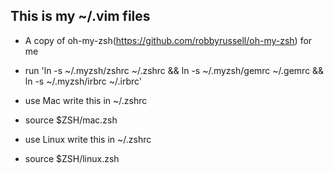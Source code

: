 ## This is my ~/.vim files
* A copy of oh-my-zsh(https://github.com/robbyrussell/oh-my-zsh) for me

* run 'ln -s ~/.myzsh/zshrc ~/.zshrc && ln -s ~/.myzsh/gemrc ~/.gemrc && ln -s ~/.myzsh/irbrc ~/.irbrc'

* use Mac write this in ~/.zshrc
* source $ZSH/mac.zsh

* use Linux write this in ~/.zshrc
* source $ZSH/linux.zsh
